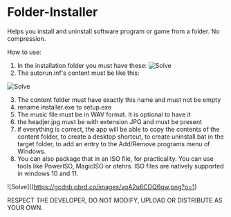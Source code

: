 # Folder-Installer
Helps you install and uninstall software program or game from a folder. No compression.

How to use:
1. In the installation folder you must have these:
![Solve](https://i.ibb.co/j5HWT7J/contents.png)
2. The autorun.inf's content must be like this:


![Solve](https://i.ibb.co/smTmyDV/autorun.png)

3. The content folder must have exactly this name and must not be empty
4. rename installer.exe to setup.exe
5. The music file must be in WAV format. It is optional to have it
6. the headjer.jpg must be with extension JPG and must be present
7. if everything is correct, the app will be able to copy the contents of the content folder, to create a desktop shortcut, to create uninstall.bat in the target folder, to add an entry to the Add/Remove programs menu of Windows.
8. You can also package that in an ISO file, for practicality. You can use tools like PowerISO, MagicISO or otehrs. ISO files are natively supported in windows 10 and 11.

![Solve]((https://gcdnb.pbrd.co/images/vqA2u6CDQ6qw.png?o=1)

RESPECT THE DEVELOPER, DO NOT MODIFY, UPLOAD OR DISTRIBUTE AS YOUR OWN. 

 

